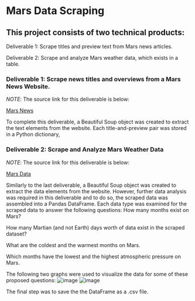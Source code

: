 # Mars Data Scraping
## This project consists of two technical products:
Deliverable 1: Scrape titles and preview text from Mars news articles.

Deliverable 2: Scrape and analyze Mars weather data, which exists in a table.

### Deliverable 1: Scrape news titles and overviews from a Mars News Website.
*NOTE*: The source link for this deliverable is below:

[Mars News](https://static.bc-edx.com/data/web/mars_news/index.html)

To complete this deliverable, a Beautiful Soup object was created to extract the text elements from the website.
Each title-and-preview pair was stored in a Python dictionary,

### Deliverable 2: Scrape and Analyze Mars Weather Data
*NOTE*: The source link for this deliverable is below:

[Mars Data](https://static.bc-edx.com/data/web/mars_facts/temperature.html)

Similarly to the last deliverable, a Beautiful Soup object was created to extract the data elements from the website.
However, further data analysis was required in this deliverable and to do so, the scraped data was assembled into a Pandas DataFrame.
Each data type was examined for the scraped data to answer the following questions:
How many months exist on Mars?

How many Martian (and not Earth) days worth of data exist in the scraped dataset?

What are the coldest and the warmest months on Mars.

Which months have the lowest and the highest atmospheric pressure on Mars.

The following two graphs were used to visualize the data for some of these proposed questions:
![image](https://user-images.githubusercontent.com/120426753/225792471-c9d6d072-4af0-449b-9495-6587bf30ae79.png)
![image](https://user-images.githubusercontent.com/120426753/225792505-7f11ad18-9d76-42f6-882b-524972ece0a5.png)


The final step was to save the the DataFrame as a .csv file. 
